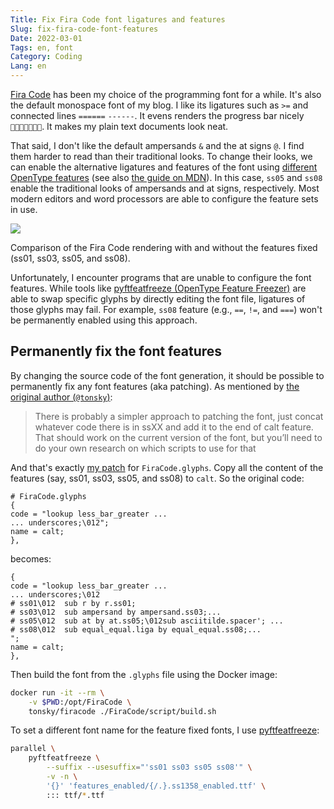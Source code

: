 ```yaml
---
Title: Fix Fira Code font ligatures and features
Slug: fix-fira-code-font-features
Date: 2022-03-01
Tags: en, font
Category: Coding
Lang: en
---
```


[Fira Code] has been my choice of the programming font for a while. It's also the default monospace font of my blog.
I like its ligatures such as `>=` and connected lines `======` `------`.
It evens renders the progress bar nicely ``.
It makes my plain text documents look neat.

That said, I don't like the default ampersands `&` and the at signs `@`.
I find them harder to read than their traditional looks.
To change their looks, we can enable the alternative ligatures and features of the font using [different OpenType features][opentype-features] (see also [the guide on MDN][opentype-features-mdn]).
In this case, `ss05` and `ss08` enable the traditional looks of ampersands and at signs, respectively.
Most modern editors and word processors are able to configure the feature sets in use.

<div class="figure">
    <img src="{attach}pics/fira_code_comparison.png">
    <p class="caption">Comparison of the Fira Code rendering with and without the features fixed (ss01, ss03, ss05, and ss08).</p>
</div>

Unfortunately, I encounter programs that are unable to configure the font features.
While tools like [pyftfeatfreeze (OpenType Feature Freezer)][pyftfeatfreeze] are able to swap specific glyphs by directly editing the font file, ligatures of those glyphs may fail.
For example, `ss08` feature (e.g., `==`, `!=`, and `===`) won't be permanently enabled using this approach.


## Permanently fix the font features
By changing the source code of the font generation, it should be possible to permanently fix any font features (aka patching).
As mentioned by [the original author (`@tonsky`)][tonsky-comment]:

> There is probably a simpler approach to patching the font, just concat whatever code there is in ssXX and add it to the end of calt feature.
> That should work on the current version of the font, but you’ll need to do your own research on which scripts to use for that

And that's exactly [my patch][feature-fix-patch] for `FiraCode.glyphs`.
Copy all the content of the features (say, ss01, ss03, ss05, and ss08) to `calt`. So the original code:

```text
# FiraCode.glyphs
{
code = "lookup less_bar_greater ...
... underscores;\012";
name = calt;
},
```

becomes:

```text
{
code = "lookup less_bar_greater ...
... underscores;\012
# ss01\012  sub r by r.ss01;
# ss03\012  sub ampersand by ampersand.ss03;...
# ss05\012  sub at by at.ss05;\012sub asciitilde.spacer'; ...
# ss08\012  sub equal_equal.liga by equal_equal.ss08;...
";
name = calt;
},
```

Then build the font from the `.glyphs` file using the Docker image:

```bash
docker run -it --rm \
    -v $PWD:/opt/FiraCode \
    tonsky/firacode ./FiraCode/script/build.sh
```

To set a different font name for the feature fixed fonts, I use [pyftfeatfreeze]:

```bash
parallel \
	pyftfeatfreeze \
		--suffix --usesuffix="'ss01 ss03 ss05 ss08'" \
        -v -n \
		'{}' 'features_enabled/{/.}.ss1358_enabled.ttf' \
		::: ttf/*.ttf
```


[Fira Code]: https://github.com/tonsky/FiraCode
[opentype-features]: https://ilovetypography.com/OpenType/opentype-features.html
[opentype-features-mdn]: https://developer.mozilla.org/en-US/docs/Web/CSS/CSS_Fonts/OpenType_fonts_guide
[pyftfeatfreeze]: https://twardoch.github.io/fonttools-opentype-feature-freezer/
[tonsky-comment]: https://github.com/tonsky/FiraCode/issues/869#issuecomment-548006778
[feature-fix-patch]: https://github.com/ccwang002/FiraCode/commit/02f5976631826314e4d0cdad988467862b8f8843
